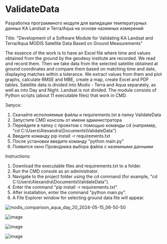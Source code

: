 # ValidateData
Разработка программного модуля для валидации температурных данных KA Landsat и Terra/Aqua на основе наземных измерений

Title: "Development of a Software Module for Validating KA Landsat and Terra/Aqua MODIS Satellite Data Based on Ground Measurements"

The essence of the work is to have an Excel file where time and values obtained from the ground by the geodesy institute are recorded. We read and record them. Then we take data from the selected satellite obtained at ground coordinates and compare them based on matching time and date, displaying matches within a tolerance. We extract values from them and plot graphs, calculate RMSE and MBE, create a map, create Excel and PDF tables.
Satellite data is divided into Modis - Terra and Aqua separately, as well as into Day and Night. Landsat is not divided.
The module consists of Python scripts (about 11 executable files) that work in CMD.

Запуск:

1. Скачайте исполняемые файлы и requirements.txt в папку ValidateData
2. Запустите CMD консоль от имени администратора
3. Перейдите в папку с проектом с помощью команды cd (например, "cd C:\Users\Alexandra\Documents\ValidateData")
4. Введите команду pip install -r requirements.txt
5. После установки введите команду "python main.py"
6. Появится окно Проводника выбора файла с наземными данными

Instructions:

1. Download the executable files and requirements.txt to a folder.
2. Run the CMD console as an administrator.
3. Navigate to the project folder using the cd command (for example, "cd C:\Users\Alexandra\Documents\ValidateData").
4. Enter the command "pip install -r requirements.txt".
5. After installation, enter the command "python main.py".
6. A File Explorer window for selecting ground data file will appear.


![modis_comparison_aqua_day_20_2024-05-15_06-50-50](https://github.com/Rawiiw/ValidateData/assets/79237095/04af1873-1faa-42ac-a0d9-7483909b76b0)

![image](https://github.com/Rawiiw/ValidateData/assets/79237095/81ff298f-164b-47fa-835f-aa61f7c92f70)


![image](https://github.com/Rawiiw/ValidateData/assets/79237095/e66744d5-4558-4072-a960-688e8fdb3b0a)


![image](https://github.com/Rawiiw/ValidateData/assets/79237095/4538a9b0-639a-4d4a-88e1-6bab6c3b56e1)


